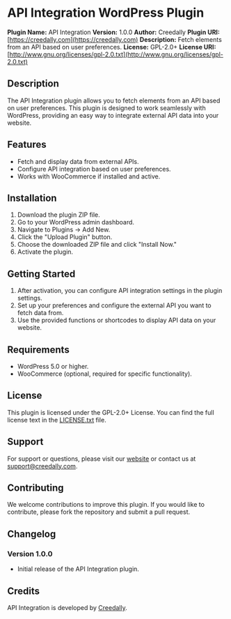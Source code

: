# API Integration WordPress Plugin
**Plugin Name:** API Integration
**Version:** 1.0.0
**Author:** Creedally
**Plugin URI:** [https://creedally.com](https://creedally.com)
**Description:** Fetch elements from an API based on user preferences.
**License:** GPL-2.0+
**License URI:** [http://www.gnu.org/licenses/gpl-2.0.txt](http://www.gnu.org/licenses/gpl-2.0.txt)

## Description

The API Integration plugin allows you to fetch elements from an API based on user preferences. This plugin is designed to work seamlessly with WordPress, providing an easy way to integrate external API data into your website.

## Features

- Fetch and display data from external APIs.
- Configure API integration based on user preferences.
- Works with WooCommerce if installed and active.

## Installation

1. Download the plugin ZIP file.
2. Go to your WordPress admin dashboard.
3. Navigate to Plugins -> Add New.
4. Click the "Upload Plugin" button.
5. Choose the downloaded ZIP file and click "Install Now."
6. Activate the plugin.

## Getting Started

1. After activation, you can configure API integration settings in the plugin settings.
2. Set up your preferences and configure the external API you want to fetch data from.
3. Use the provided functions or shortcodes to display API data on your website.

## Requirements

- WordPress 5.0 or higher.
- WooCommerce (optional, required for specific functionality).

## License

This plugin is licensed under the GPL-2.0+ License. You can find the full license text in the [LICENSE.txt](LICENSE.txt) file.

## Support

For support or questions, please visit our [website](https://creedally.com) or contact us at [support@creedally.com](mailto:support@creedally.com).

## Contributing

We welcome contributions to improve this plugin. If you would like to contribute, please fork the repository and submit a pull request.

## Changelog

### Version 1.0.0
- Initial release of the API Integration plugin.

## Credits

API Integration is developed by [Creedally](https://creedally.com).
